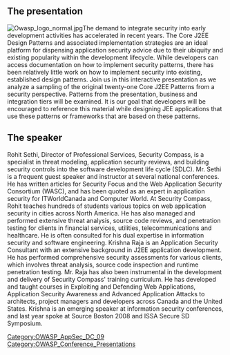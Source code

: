 ## The presentation

![Owasp_logo_normal.jpg](Owasp_logo_normal.jpg
"Owasp_logo_normal.jpg")The demand to integrate security into early
development activities has accelerated in recent years. The Core J2EE
Design Patterns and associated implementation strategies are an ideal
platform for dispensing application security advice due to their
ubiquity and existing popularity within the development lifecycle. While
developers can access documentation on how to implement security
patterns, there has been relatively little work on how to implement
security into existing, established design patterns. Join us in this
interactive presentation as we analyze a sampling of the original
twenty-one Core J2EE Patterns from a security perspective. Patterns from
the presentation, business and integration tiers will be examined. It is
our goal that developers will be encouraged to reference this material
while designing JEE applications that use these patterns or frameworks
that are based on these patterns.

## The speaker

Rohit Sethi, Director of Professional Services, Security Compass, is a
specialist in threat modeling, application security reviews, and
building security controls into the software development life cycle
(SDLC). Mr. Sethi is a frequent guest speaker and instructor at several
national conferences. He has written articles for Security Focus and the
Web Application Security Consortium (WASC), and has been quoted as an
expert in application security for ITWorldCanada and Computer World. At
Security Compass, Rohit teaches hundreds of students various topics on
web application security in cities across North America. He has also
managed and performed extensive threat analysis, source code reviews,
and penetration testing for clients in financial services, utilities,
telecommunications and healthcare. He is often consulted for his dual
expertise in information security and software engineering. Krishna Raja
is an Application Security Consultant with an extensive background in
J2EE application development. He has performed comprehensive security
assessments for various clients, which involves threat analysis, source
code inspection and runtime penetration testing. Mr. Raja has also been
instrumental in the development and delivery of Security Compass'
training curriculum. He has developed and taught courses in Exploiting
and Defending Web Applications, Application Security Awareness and
Advanced Application Attacks to architects, project managers and
developers across Canada and the United States. Krishna is an emerging
speaker at information security conferences, and last year spoke at
Source Boston 2008 and ISSA Secure SD Symposium.

[Category:OWASP_AppSec_DC_09](Category:OWASP_AppSec_DC_09 "wikilink")
[Category:OWASP_Conference_Presentations](Category:OWASP_Conference_Presentations "wikilink")